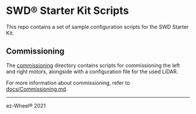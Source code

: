 # SWD® Starter Kit Scripts

This repo contains a set of sample configuration scripts for the SWD Starter Kit.

## Commissioning
The [commissioning](./commissioning) directory contains scripts for commissioning the left and right motors, alongside with a configuration file for the used LiDAR.

For more information about commissioning, refer to [docs/Commissioning.md](docs/Commissioning.md).

---

ez-Wheel® 2021
